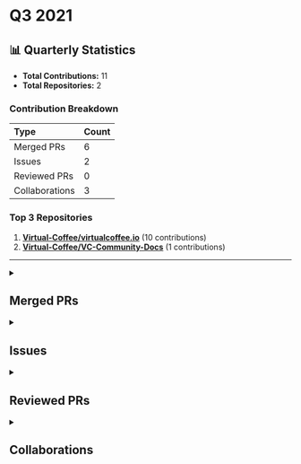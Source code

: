 # Q3 2021

## 📊 Quarterly Statistics

* **Total Contributions:** 11
* **Total Repositories:** 2

### Contribution Breakdown

| Type | Count |
| :--- | :--- |
| Merged PRs | 6 |
| Issues | 2 |
| Reviewed PRs | 0 |
| Collaborations | 3 |

### Top 3 Repositories

1. [**Virtual-Coffee/virtualcoffee.io**](https://github.com/Virtual-Coffee/virtualcoffee.io) (10 contributions)
2. [**Virtual-Coffee/VC-Community-Docs**](https://github.com/Virtual-Coffee/VC-Community-Docs) (1 contributions)

---

<details>
 <summary><h2>Merged PRs</h2></summary>
<table style='width:100%; table-layout:fixed;'>
  <thead>
    <tr>
      <th style='width:5%;'>No.</th>
      <th style='width:20%;'>Project Name</th>
      <th style='width:30%;'>Title</th>
      <th style='width:15%;'>Created At</th>
      <th style='width:15%;'>Merged At</th>
      <th style='width:15%;'>Review Period</th>
    </tr>
  </thead>
  <tbody>
    <tr>
      <td>1.</td>
      <td>Virtual-Coffee/virtualcoffee.io</td>
      <td><a href='https://github.com/Virtual-Coffee/virtualcoffee.io/pull/348'>Fix typo for YouTube link's markdown</a></td>
      <td>2021-09-27</td>
      <td>2021-09-27</td>
      <td>0 days</td>
    </tr>
    <tr>
      <td>2.</td>
      <td>Virtual-Coffee/VC-Community-Docs</td>
      <td><a href='https://github.com/Virtual-Coffee/VC-Community-Docs/pull/203'>Add tips to onboard volunteer notetaker</a></td>
      <td>2021-09-13</td>
      <td>2021-09-22</td>
      <td>9 days</td>
    </tr>
    <tr>
      <td>3.</td>
      <td>Virtual-Coffee/virtualcoffee.io</td>
      <td><a href='https://github.com/Virtual-Coffee/virtualcoffee.io/pull/336'>Feature/add guide for VC prospective members</a></td>
      <td>2021-09-11</td>
      <td>2021-09-23</td>
      <td>13 days</td>
    </tr>
    <tr>
      <td>4.</td>
      <td>Virtual-Coffee/virtualcoffee.io</td>
      <td><a href='https://github.com/Virtual-Coffee/virtualcoffee.io/pull/325'>Add September newsletter</a></td>
      <td>2021-09-06</td>
      <td>2021-09-07</td>
      <td>1 days</td>
    </tr>
    <tr>
      <td>5.</td>
      <td>Virtual-Coffee/virtualcoffee.io</td>
      <td><a href='https://github.com/Virtual-Coffee/virtualcoffee.io/pull/291'>Add August newsletter</a></td>
      <td>2021-08-12</td>
      <td>2021-08-12</td>
      <td>0 days</td>
    </tr>
    <tr>
      <td>6.</td>
      <td>Virtual-Coffee/virtualcoffee.io</td>
      <td><a href='https://github.com/Virtual-Coffee/virtualcoffee.io/pull/274'>Add July newsletter</a></td>
      <td>2021-07-05</td>
      <td>2021-07-06</td>
      <td>1 days</td>
    </tr>
  </tbody>
</table>
</details>

<details>
 <summary><h2>Issues</h2></summary>
<table style='width:100%; table-layout:fixed;'>
  <thead>
    <tr>
      <th style='width:5%;'>No.</th>
      <th style='width:25%;'>Project Name</th>
      <th style='width:35%;'>Title</th>
      <th style='width:15%;'>Created At</th>
      <th style='width:15%;'>Closed At</th>
      <th style='width:10%;'>Closing Period</th>
    </tr>
  </thead>
  <tbody>
    <tr>
      <td>1.</td>
      <td>Virtual-Coffee/virtualcoffee.io</td>
      <td><a href='https://github.com/Virtual-Coffee/virtualcoffee.io/issues/347'>Typo of markdown in Guide To VC</a></td>
      <td>2021-09-27</td>
      <td>2021-09-27</td>
      <td>0 days</td>
    </tr>
    <tr>
      <td>2.</td>
      <td>Virtual-Coffee/virtualcoffee.io</td>
      <td><a href='https://github.com/Virtual-Coffee/virtualcoffee.io/issues/317'>Install and Run link in CONTRIBUTING.md goes nowhere </a></td>
      <td>2021-09-04</td>
      <td>2021-10-04</td>
      <td>30 days</td>
    </tr>
  </tbody>
</table>
</details>

<details>
 <summary><h2>Reviewed PRs</h2></summary>
No contribution in this quarter.
</details>

<details>
 <summary><h2>Collaborations</h2></summary>
<table style='width:100%; table-layout:fixed;'>
  <thead>
    <tr>
      <th style='width:5%;'>No.</th>
      <th style='width:30%;'>Project Name</th>
      <th style='width:35%;'>Title</th>
      <th style='width:15%;'>Created At</th>
      <th style='width:15%;'>Commented At</th>
    </tr>
  </thead>
  <tbody>
    <tr>
      <td>1.</td>
      <td>Virtual-Coffee/virtualcoffee.io</td>
      <td><a href='https://github.com/Virtual-Coffee/virtualcoffee.io/issues/310'>Add Slack channel guide to member resources</a></td>
      <td>2021-09-03</td>
      <td>2021-09-07</td>
    </tr>
    <tr>
      <td>2.</td>
      <td>Virtual-Coffee/virtualcoffee.io</td>
      <td><a href='https://github.com/Virtual-Coffee/virtualcoffee.io/issues/282'>Put August Newsletter on the site</a></td>
      <td>2021-07-25</td>
      <td>2021-08-12</td>
    </tr>
    <tr>
      <td>3.</td>
      <td>Virtual-Coffee/virtualcoffee.io</td>
      <td><a href='https://github.com/Virtual-Coffee/virtualcoffee.io/issues/267'>Add July Newsletter to site</a></td>
      <td>2021-06-28</td>
      <td>2021-06-30</td>
    </tr>
  </tbody>
</table>
</details>

